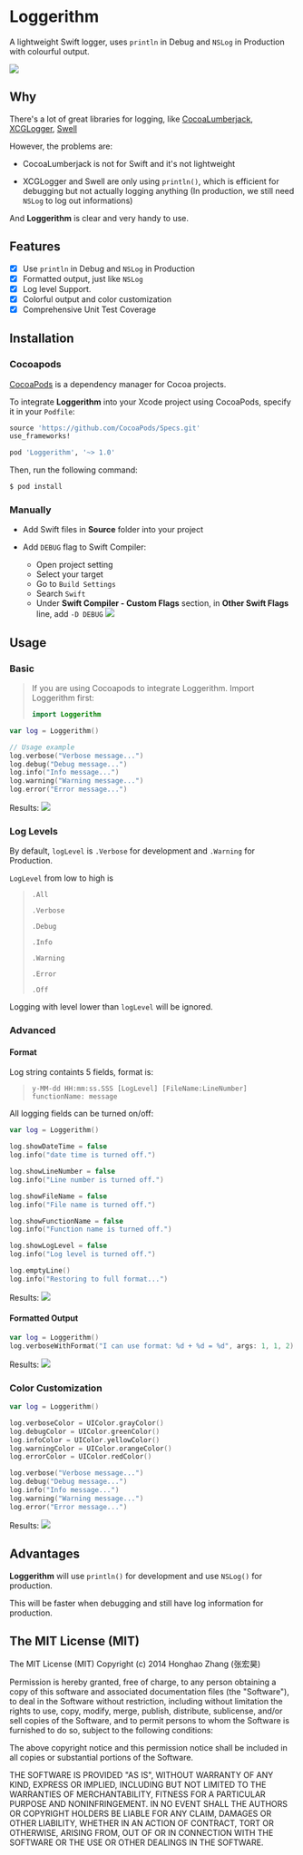 # Loggerithm

A lightweight Swift logger, uses `println` in Debug and `NSLog` in Production with colourful output.

![](https://raw.githubusercontent.com/honghaoz/Loggerithm/master/Assets/demo.png)

## Why

There's a lot of great libraries for logging, like [CocoaLumberjack](https://github.com/CocoaLumberjack/CocoaLumberjack),
[XCGLogger](https://github.com/DaveWoodCom/XCGLogger),
[Swell](https://github.com/hubertr/Swell)

However, the problems are:

- CocoaLumberjack is not for Swift and it's not lightweight

- XCGLogger and Swell are only using `println()`, which is efficient for debugging but not actually logging anything (In production, we still need `NSLog` to log out informations)

And **Loggerithm** is clear and very handy to use.

## Features
- [x] Use `println` in Debug and `NSLog` in Production
- [x] Formatted output, just like `NSLog`
- [x] Log level Support.
- [x] Colorful output and color customization
- [x] Comprehensive Unit Test Coverage

## Installation

### Cocoapods

[CocoaPods](http://cocoapods.org) is a dependency manager for Cocoa projects.

To integrate **Loggerithm** into your Xcode project using CocoaPods, specify it in your `Podfile`:

```ruby
source 'https://github.com/CocoaPods/Specs.git'
use_frameworks!

pod 'Loggerithm', '~> 1.0'
```

Then, run the following command:

```bash
$ pod install
```

### Manually
- Add Swift files in **Source** folder into your project

- Add `DEBUG` flag to Swift Compiler:
  - Open project setting
  - Select your target
  - Go to `Build Settings`
  - Search `Swift`
  - Under **Swift Compiler - Custom Flags** section, in **Other Swift Flags** line, add `-D DEBUG`
![](https://raw.githubusercontent.com/honghaoz/Loggerithm/master/Assets/settings.png)

## Usage

### Basic 
> If you are using Cocoapods to integrate Loggerithm. Import Loggerithm first:
> ```swift
> import Loggerithm
> ```

```swift
var log = Loggerithm()

// Usage example
log.verbose("Verbose message...")
log.debug("Debug message...")
log.info("Info message...")
log.warning("Warning message...")
log.error("Error message...")
```

Results:
![](https://raw.githubusercontent.com/honghaoz/Loggerithm/master/Assets/basic.png)

### Log Levels

By default, `logLevel` is `.Verbose` for development and `.Warning` for Production.

`LogLevel` from low to high is 
> `.All`
>
> `.Verbose` 
>
> `.Debug` 
>
> `.Info` 
>
> `.Warning` 
>
> `.Error` 
>
> `.Off`

Logging with level lower than `logLevel` will be ignored.

### Advanced

#### Format

Log string containts 5 fields, format is:

> `y-MM-dd HH:mm:ss.SSS [LogLevel] [FileName:LineNumber] functionName: message`

All logging fields can be turned on/off:
```swift
var log = Loggerithm()

log.showDateTime = false
log.info("date time is turned off.")

log.showLineNumber = false
log.info("Line number is turned off.")

log.showFileName = false
log.info("File name is turned off.")

log.showFunctionName = false
log.info("Function name is turned off.")

log.showLogLevel = false
log.info("Log level is turned off.")

log.emptyLine()
log.info("Restoring to full format...")
```

Results:
![](https://raw.githubusercontent.com/honghaoz/Loggerithm/master/Assets/fields.png)

#### Formatted Output

```swift
var log = Loggerithm()
log.verboseWithFormat("I can use format: %d + %d = %d", args: 1, 1, 2)
```

Results:
![](https://raw.githubusercontent.com/honghaoz/Loggerithm/master/Assets/formatted.png)

### Color Customization


```swift
var log = Loggerithm()

log.verboseColor = UIColor.grayColor()
log.debugColor = UIColor.greenColor()
log.infoColor = UIColor.yellowColor()
log.warningColor = UIColor.orangeColor()
log.errorColor = UIColor.redColor()

log.verbose("Verbose message...")
log.debug("Debug message...")
log.info("Info message...")
log.warning("Warning message...")
log.error("Error message...")
```

Results:
![](https://raw.githubusercontent.com/honghaoz/Loggerithm/master/Assets/color.png)


## Advantages

**Loggerithm** will use `println()` for development and use `NSLog()` for production.

This will be faster when debugging and still have log information for production.

## The MIT License (MIT)
The MIT License (MIT)
Copyright (c) 2014 Honghao Zhang (张宏昊)

Permission is hereby granted, free of charge, to any person obtaining a copy
of this software and associated documentation files (the "Software"), to deal
in the Software without restriction, including without limitation the rights
to use, copy, modify, merge, publish, distribute, sublicense, and/or sell
copies of the Software, and to permit persons to whom the Software is
furnished to do so, subject to the following conditions:

The above copyright notice and this permission notice shall be included in all
copies or substantial portions of the Software.

THE SOFTWARE IS PROVIDED "AS IS", WITHOUT WARRANTY OF ANY KIND, EXPRESS OR
IMPLIED, INCLUDING BUT NOT LIMITED TO THE WARRANTIES OF MERCHANTABILITY,
FITNESS FOR A PARTICULAR PURPOSE AND NONINFRINGEMENT. IN NO EVENT SHALL THE
AUTHORS OR COPYRIGHT HOLDERS BE LIABLE FOR ANY CLAIM, DAMAGES OR OTHER
LIABILITY, WHETHER IN AN ACTION OF CONTRACT, TORT OR OTHERWISE, ARISING FROM,
OUT OF OR IN CONNECTION WITH THE SOFTWARE OR THE USE OR OTHER DEALINGS IN THE
SOFTWARE.
